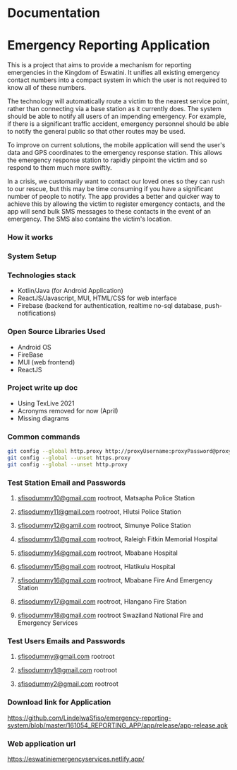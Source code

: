 # Documentation

# Emergency Reporting Application

This is a project that aims to provide a mechanism for reporting emergencies in the Kingdom of Eswatini. It unifies all existing emergency 
contact numbers into a compact system in which the user is not required to know all of these numbers.

The technology will automatically route a victim to the nearest service point, rather than connecting via a base station as it currently does. 
The system should be able to notify all users of an impending emergency. 
For example, if there is a significant traffic accident, emergency personnel should be able to notify the general public so that other 
routes may be used.

To improve on current solutions, the mobile application will send the user's data and GPS coordinates to the emergency response station. 
This allows the emergency response station to rapidly pinpoint the victim and so respond to them much more swiftly.

In a crisis, we customarily want to contact our loved ones so they can rush to our rescue, but this may be time consuming if you have a 
significant number of people to notify.
The app provides a better and quicker way to achieve this by allowing the victim to register emergency contacts,
and the app will send bulk SMS messages to these contacts in the event of an emergency.
The SMS also contains the victim's location.


### How it works

### System Setup

### Technologies stack

- Kotlin/Java (for Android Application)
- ReactJS/Javascript, MUI, HTML/CSS for web interface
- Firebase (backend for authentication, realtime no-sql database, push-notifications)

### Open Source Libraries Used

- Android OS
- FireBase
- MUI (web frontend)
- ReactJS 

### Project write up doc

- Using TexLive 2021
- Acronyms removed for now (April)
- Missing diagrams



### Common commands

```bash
git config --global http.proxy http://proxyUsername:proxyPassword@proxy.server.com:port
git config --global --unset https.proxy
git config --global --unset http.proxy
```

### Test Station Email and Passwords

1. sfisodummy10@gmail.com rootroot, Matsapha Police Station

2. sfisodummy11@gmail.com rootroot, Hlutsi Police Station

3. sfisodummy12@gamil.com rootroot, Simunye Police Station

4. sfisodummy13@gmail.com rootroot, Raleigh Fitkin Memorial Hospital

5. sfisodummy14@gmail.com rootroot, Mbabane Hospital

6. sfisodummy15@gmail.com rootroot, Hlatikulu Hospital

7. sfisodummy16@gmail.com rootroot, Mbabane Fire And Emergency Station

8. sfisodummy17@gmail.com rootroot, Hlangano Fire Station

9. sfisodummy18@gmail.com rootroot Swaziland National Fire and Emergency Services





### Test Users Emails and Passwords

1. sfisodummy@gmail.com rootroot

2. sfisodummy1@gmail.com rootroot

3. sfisodummy2@gmail.com rootroot



### Download link for Application
https://github.com/LindelwaSfiso/emergency-reporting-system/blob/master/161054_REPORTING_APP/app/release/app-release.apk


### Web application url
https://eswatiniemergencyservices.netlify.app/

